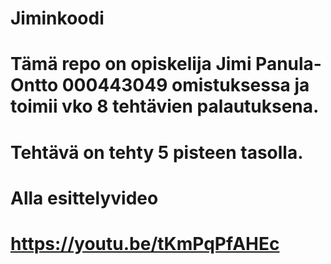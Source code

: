 # Jiminkoodi
# Tämä repo on opiskelija Jimi Panula-Ontto 000443049 omistuksessa ja toimii vko 8 tehtävien palautuksena.
# Tehtävä on tehty 5 pisteen tasolla.
# Alla esittelyvideo
# https://youtu.be/tKmPqPfAHEc
#
